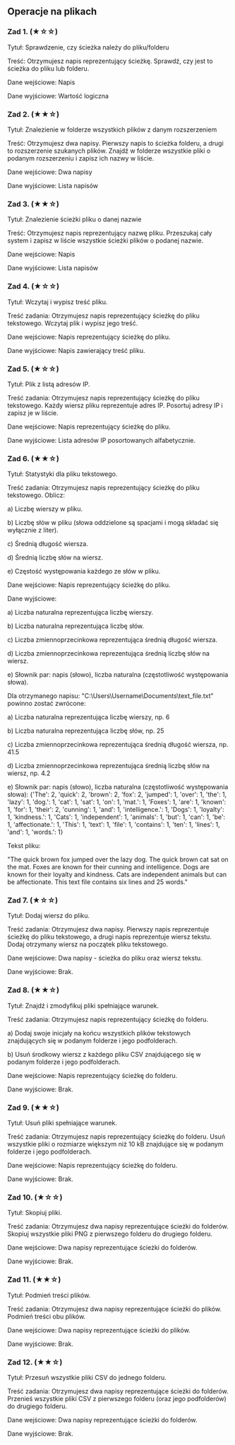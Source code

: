 ## Operacje na plikach

### Zad 1. (★☆☆)

Tytuł: Sprawdzenie, czy ścieżka należy do pliku/folderu

Treść: Otrzymujesz napis reprezentujący ścieżkę. Sprawdź, czy jest to ścieżka do pliku lub folderu.

Dane wejściowe: Napis

Dane wyjściowe: Wartość logiczna

### Zad 2. (★★☆)

Tytuł: Znalezienie w folderze wszystkich plików z danym rozszerzeniem

Treść: Otrzymujesz dwa napisy. Pierwszy napis to ścieżka folderu, a drugi to rozszerzenie szukanych plików. Znajdź w folderze wszystkie pliki o podanym rozszerzeniu i zapisz ich nazwy w liście.

Dane wejściowe: Dwa napisy

Dane wyjściowe: Lista napisów

### Zad 3. (★★☆)

Tytuł: Znalezienie ścieżki pliku o danej nazwie

Treść: Otrzymujesz napis reprezentujący nazwę pliku. Przeszukaj cały system i zapisz w liście wszystkie ścieżki plików o podanej nazwie.

Dane wejściowe: Napis

Dane wyjściowe: Lista napisów

### Zad 4. (★☆☆)

Tytuł: Wczytaj i wypisz treść pliku.

Treść zadania: Otrzymujesz napis reprezentujący ścieżkę do pliku tekstowego. Wczytaj plik i wypisz jego treść.

Dane wejściowe: Napis reprezentujący ścieżkę do pliku.

Dane wyjściowe: Napis zawierający treść pliku.

### Zad 5. (★☆☆)

Tytuł: Plik z listą adresów IP.

Treść zadania: Otrzymujesz napis reprezentujący ścieżkę do pliku tekstowego. Każdy wiersz pliku reprezentuje adres IP. Posortuj adresy IP i zapisz je w liście.

Dane wejściowe: Napis reprezentujący ścieżkę do pliku.

Dane wyjściowe: Lista adresów IP posortowanych alfabetycznie.

### Zad 6. (★★☆)

Tytuł: Statystyki dla pliku tekstowego.

Treść zadania: Otrzymujesz napis reprezentujący ścieżkę do pliku tekstowego. Oblicz:

a) Liczbę wierszy w pliku.

b) Liczbę słów w pliku (słowa oddzielone są spacjami i mogą składać się wyłącznie z liter).

c) Średnią długość wiersza.

d) Średnią liczbę słów na wiersz.

e) Częstość występowania każdego ze słów w pliku.

Dane wejściowe: Napis reprezentujący ścieżkę do pliku.

Dane wyjściowe:

a) Liczba naturalna reprezentująca liczbę wierszy.

b) Liczba naturalna reprezentująca liczbę słów.

c) Liczba zmiennoprzecinkowa reprezentująca średnią długość wiersza.

d) Liczba zmiennoprzecinkowa reprezentująca średnią liczbę słów na wiersz.

e) Słownik par: napis (słowo), liczba naturalna (częstotliwość występowania słowa). 

Dla otrzymanego napisu: "C:\Users\Username\Documents\text_file.txt" powinno zostać zwrócone:

a) Liczba naturalna reprezentująca liczbę wierszy, np. 6

b) Liczba naturalna reprezentująca liczbę słów, np. 25

c) Liczba zmiennoprzecinkowa reprezentująca średnią długość wiersza, np. 41.5

d) Liczba zmiennoprzecinkowa reprezentująca średnią liczbę słów na wiersz, np. 4.2

e) Słownik par: napis (słowo), liczba naturalna (częstotliwość występowania słowa): {'The': 2, 'quick': 2, 'brown': 2, 'fox': 2, 'jumped': 1, 'over': 1, 'the': 1, 'lazy': 1, 'dog.': 1, 'cat': 1, 'sat': 1, 'on': 1, 'mat.': 1, 'Foxes': 1, 'are': 1, 'known': 1, 'for': 1, 'their': 2, 'cunning': 1, 'and': 1, 'intelligence.': 1, 'Dogs': 1, 'loyalty': 1, 'kindness.': 1, 'Cats': 1, 'independent': 1, 'animals': 1, 'but': 1, 'can': 1, 'be': 1, 'affectionate.': 1, 'This': 1, 'text': 1, 'file': 1, 'contains': 1, 'ten': 1, 'lines': 1, 'and': 1, 'words.': 1}

Tekst pliku:

"The quick brown fox jumped over the lazy dog.
The quick brown cat sat on the mat.
Foxes are known for their cunning and intelligence.
Dogs are known for their loyalty and kindness.
Cats are independent animals but can be affectionate.
This text file contains six lines and 25 words."

### Zad 7. (★☆☆)

Tytuł: Dodaj wiersz do pliku.

Treść zadania: Otrzymujesz dwa napisy. Pierwszy napis reprezentuje ścieżkę do pliku tekstowego, a drugi napis reprezentuje wiersz tekstu. Dodaj otrzymany wiersz na początek pliku tekstowego.

Dane wejściowe: Dwa napisy - ścieżka do pliku oraz wiersz tekstu.

Dane wyjściowe: Brak.

### Zad 8. (★★☆)

Tytuł: Znajdź i zmodyfikuj pliki spełniające warunek.

Treść zadania: Otrzymujesz napis reprezentujący ścieżkę do folderu.

a) Dodaj swoje inicjały na końcu wszystkich plików tekstowych znajdujących się w podanym folderze i jego podfolderach.

b) Usuń środkowy wiersz z każdego pliku CSV znajdującego się w podanym folderze i jego podfolderach.

Dane wejściowe: Napis reprezentujący ścieżkę do folderu.

Dane wyjściowe: Brak.

### Zad 9. (★★☆)

Tytuł: Usuń pliki spełniające warunek.

Treść zadania: Otrzymujesz napis reprezentujący ścieżkę do folderu. Usuń wszystkie pliki o rozmiarze większym niż 10 kB znajdujące się w podanym folderze i jego podfolderach.

Dane wejściowe: Napis reprezentujący ścieżkę do folderu.

Dane wyjściowe: Brak.

### Zad 10. (★☆☆)

Tytuł: Skopiuj pliki.

Treść zadania: Otrzymujesz dwa napisy reprezentujące ścieżki do folderów. Skopiuj wszystkie pliki PNG z pierwszego folderu do drugiego folderu.

Dane wejściowe: Dwa napisy reprezentujące ścieżki do folderów.

Dane wyjściowe: Brak.

### Zad 11.  (★★☆)

Tytuł: Podmień treści plików.

Treść zadania: Otrzymujesz dwa napisy reprezentujące ścieżki do plików. Podmień treści obu plików.

Dane wejściowe: Dwa napisy reprezentujące ścieżki do plików.

Dane wyjściowe: Brak.

### Zad 12. (★★☆)

Tytuł: Przesuń wszystkie pliki CSV do jednego folderu.

Treść zadania: Otrzymujesz dwa napisy reprezentujące ścieżki do folderów. Przenieś wszystkie pliki CSV z pierwszego folderu (oraz jego podfolderów) do drugiego folderu.

Dane wejściowe: Dwa napisy reprezentujące ścieżki do folderów.

Dane wyjściowe: Brak.
